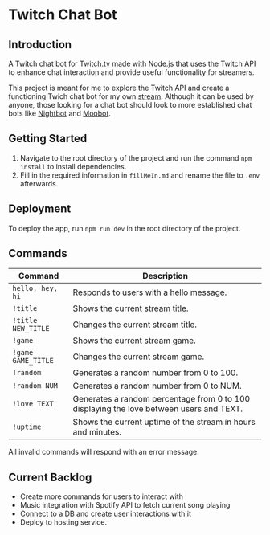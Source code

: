 # Twitch Chat Bot

## Introduction
A Twitch chat bot for Twitch.tv made with Node.js that uses the Twitch API to enhance chat interaction and provide useful functionality for streamers.

This project is meant for me to explore the Twitch API and create a functioning Twich chat bot for my own [stream](https://twitch.tv/danboorubox). Although it can be used by anyone, those looking for a chat bot should look to more established chat bots like [Nightbot](https://nightbot.tv/) and [Moobot](https://moo.bot/).

## Getting Started
1. Navigate to the root directory of the project and run the command `npm install` to install dependencies.
2. Fill in the required information in `fillMeIn.md` and rename the file to `.env` afterwards.

## Deployment
To deploy the app, run `npm run dev` in the root directory of the project.

## Commands
Command | Description
--- | ---
`hello, hey, hi` | Responds to users with a hello message.
`!title` | Shows the current stream title.
`!title NEW_TITLE` | Changes the current stream title.
`!game` | Shows the current stream game.
`!game GAME_TITLE` | Changes the current stream game.
`!random` | Generates a random number from 0 to 100.
`!random NUM` | Generates a random number from 0 to NUM.
`!love TEXT` | Generates a random percentage from 0 to 100 displaying the love between users and TEXT.
`!uptime` | Shows the current uptime of the stream in hours and minutes.

All invalid commands will respond with an error message.

## Current Backlog
- Create more commands for users to interact with
- Music integration with Spotify API to fetch current song playing
- Connect to a DB and create user interactions with it
- Deploy to hosting service.